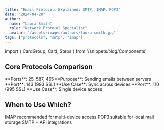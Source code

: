 ```yaml
---
title: "Email Protocols Explained: SMTP, IMAP, POP3"
date: "2024-04-20"
author: 
  name: "Laura Smith"
  role: "Network Protocol Specialist"
  avatar: "/assets/images/authors/laura-smith.jpg"
tags: ["protocols", "smtp", "imap"]
---
```


import { CardGroup, Card, Steps } from '/snippets/blog/Components'

## Core Protocols Comparison

<CardGroup cols={3}>
  <Card title="SMTP" icon="paper-plane">
    **Ports**: 25, 587, 465  
    **Purpose**: Sending emails between servers
  </Card>
  
  <Card title="IMAP" icon="inbox">
    **Port**: 143 (993 SSL)  
    **Use Case**: Sync across devices
  </Card>

  <Card title="POP3" icon="download">
    **Port**: 110 (995 SSL)  
    **Use Case**: Single device access
  </Card>
</CardGroup>

## When to Use Which?

<Steps>
  <Step title="Corporate Environments">
    IMAP recommended for multi-device access
  </Step>
  
  <Step title="Backup Systems">
    POP3 suitable for local mail storage
  </Step>
  
  <Step title="Transactional Emails">
    SMTP + API integrations
  </Step>
</Steps>